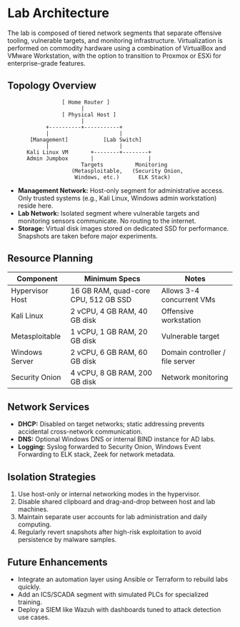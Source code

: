 # Lab Architecture

The lab is composed of tiered network segments that separate offensive tooling, vulnerable targets, and monitoring infrastructure. Virtualization is performed on commodity hardware using a combination of VirtualBox and VMware Workstation, with the option to transition to Proxmox or ESXi for enterprise-grade features.

## Topology Overview

```
                 [ Home Router ]
                       |
                 [ Physical Host ]
                       |
            +----------+-----------+
            |                      |
       [Management]           [Lab Switch]
            |                      |
      Kali Linux VM       +--------+--------+
      Admin Jumpbox       |                 |
                       Targets          Monitoring
                    (Metasploitable,   (Security Onion,
                     Windows, etc.)      ELK Stack)
```

- **Management Network:** Host-only segment for administrative access. Only trusted systems (e.g., Kali Linux, Windows admin workstation) reside here.
- **Lab Network:** Isolated segment where vulnerable targets and monitoring sensors communicate. No routing to the internet.
- **Storage:** Virtual disk images stored on dedicated SSD for performance. Snapshots are taken before major experiments.

## Resource Planning

| Component           | Minimum Specs                              | Notes |
|---------------------|---------------------------------------------|-------|
| Hypervisor Host     | 16 GB RAM, quad-core CPU, 512 GB SSD       | Allows 3-4 concurrent VMs |
| Kali Linux          | 2 vCPU, 4 GB RAM, 40 GB disk               | Offensive workstation |
| Metasploitable      | 1 vCPU, 1 GB RAM, 20 GB disk               | Vulnerable target |
| Windows Server      | 2 vCPU, 6 GB RAM, 60 GB disk               | Domain controller / file server |
| Security Onion      | 4 vCPU, 8 GB RAM, 200 GB disk              | Network monitoring |

## Network Services

- **DHCP:** Disabled on target networks; static addressing prevents accidental cross-network communication.
- **DNS:** Optional Windows DNS or internal BIND instance for AD labs.
- **Logging:** Syslog forwarded to Security Onion, Windows Event Forwarding to ELK stack, Zeek for network metadata.

## Isolation Strategies

1. Use host-only or internal networking modes in the hypervisor.
2. Disable shared clipboard and drag-and-drop between host and lab machines.
3. Maintain separate user accounts for lab administration and daily computing.
4. Regularly revert snapshots after high-risk exploitation to avoid persistence by malware samples.

## Future Enhancements

- Integrate an automation layer using Ansible or Terraform to rebuild labs quickly.
- Add an ICS/SCADA segment with simulated PLCs for specialized training.
- Deploy a SIEM like Wazuh with dashboards tuned to attack detection use cases.
